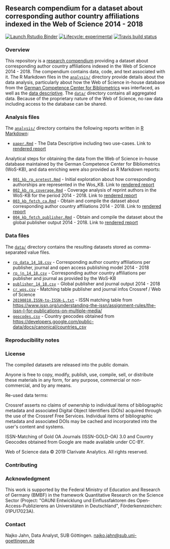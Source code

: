 
## Research compendium for a dataset about corresponding author country affiliations indexed in the Web of Science 2014 - 2018

<!-- badges: start -->
[![Launch Rstudio Binder](http://mybinder.org/badge_logo.svg)](https://mybinder.org/v2/gh/subugoe/oa2020cadata/master?urlpath=rstudio)
[![Lifecycle: experimental](https://img.shields.io/badge/lifecycle-experimental-orange.svg)](https://www.tidyverse.org/lifecycle/#experimental)
[![Travis build status](https://travis-ci.org/subugoe/oa2020cadata.svg?branch=master)](https://travis-ci.org/subugoe/oa2020cadata)
<!-- badges: end -->

### Overview

This repository is a [research compendium](https://doi.org/10.7287/peerj.preprints.3192v2) providing a dataset about corresponding author country affiliations indexed in the Web of Science 2014 - 2018. The compendium contains data, code, and text associated with it. The R Markdown files in the [`analysis/`](analysis/) directory provide details about the data analysis, particularly about how the Web of Science in-house database from the [German Competence Center for Bibliometrics](http://www.bibliometrie.info/) was interfaced, as well as the [data descriptive](analysis/paper.md). The [`data/`](data/) directory contains all aggregated data. Because of the proprietary nature of the Web of Science, no raw data including access to the database can be shared. 

### Analysis files

The [`analysis/`](analysis/) directory contains the following reports written in [R Markdown](https://rmarkdown.rstudio.com/):

- [`paper.Rmd`](analysis/paper.Rmd) - The Data Descriptive including two use-cases. Link to [rendered report](analysis/paper.md)

Analytical steps for obtaining the data from the Web of Science in-house database maintained by the German Competence Center for Bibliometrics (WoS-KB), and data enriching were also provided as R Markdown reports:

- [`001_kb_rp_pretest.Rmd`](analysis/001_kb_rp_pretest.Rmd) - Initial exploration about how corresponding authorships are represented in the Wos_KB. Link to [rendered report](analysis/001_kb_rp_pretest.md)
- [`002_kb_rp_coverage.Rmd`](analysis/002_kb_rp_coverage.Rmd) - Coverage analysis of reprint authors in the WoS-KB for the period 2014 - 2018. Link to [rendered report](analysis/002_kb_rp_coverage.md)
- [`003_kb_fetch_ca.Rmd`](analysis/003_kb_fetch_ca.Rmd) - Obtain and compile the dataset about corresponding author country affiliations 2014 - 2018. Link to [rendered report](analysis/003_kb_fetch_ca.md)
- [`004_kb_fetch_publisher.Rmd`](analysis/004_kb_fetch_publisher.Rmd) - Obtain and compile the dataset about the global publisher output 2014 - 2018. Link to [rendered report](analysis/004_kb_fetch_publisher.md)

### Data files

The [`data/`](data/) directory contains the resulting datasets stored as comma-separated value files.

- [`rp_data_14_18.csv`](data/rp_data_14_18.csv) - Corresponding author country affiliations per publisher, journal and open access publishing model 2014 - 2018
- [`rp_jn_14_18.csv`](data/rp_jn_14_18.csv) - Corresponding author country affiliations per publisher and journal as provided by the WoS-KB
- [`publisher_14_18.csv`](data/publisher_14_18.csv) - Global publisher and journal output 2014 - 2018 
- [`cr_wos.csv`](data/cr_wos.csv) - Matching table publisher and journal infos Crossref / Web of Science
- [`20190818.ISSN-to-ISSN-L.txt`](data/20190818.ISSN-to-ISSN-L.txt) - ISSN matching table from <https://www.issn.org/understanding-the-issn/assignment-rules/the-issn-l-for-publications-on-multiple-media/>
- [`geocodes.csv`](data/geocodes.csv) - Country geocodes obtained from <https://developers.google.com/public-data/docs/canonical/countries_csv>

### Reproducibility notes

### License

The compiled datasets are released into the public domain.

Anyone is free to copy, modify, publish, use, compile, sell, or distribute these materials in any form, for any purpose, commercial or non-commercial, and by any means.

Re-used data terms:

Crossref asserts no claims of ownership to individual items of bibliographic metadata and associated Digital Object Identifiers (DOIs) acquired through the use of the Crossref Free Services. Individual items of bibliographic metadata and associated DOIs may be cached and incorporated into the user's content and systems.

ISSN-Matching of Gold OA Journals (ISSN-GOLD-OA) 3.0 and Country Geocodes obtained from Google are made available under CC-BY.

Web of Science data © 2019 Clarivate Analytics. All rights reserved.


### Contributing

### Acknowledgment

This work is supported by the Federal Ministry of Education and Research of Germany (BMBF) in the framework Quantitative Research on the Science Sector (Project: "OAUNI Entwicklung und Einflussfaktoren des Open-Access-Publizierens an Universitäten in Deutschland", Förderkennzeichen: 01PU17023A).

### Contact

Najko Jahn, Data Analyst, SUB Göttingen. najko.jahn@sub.uni-goettingen.de





